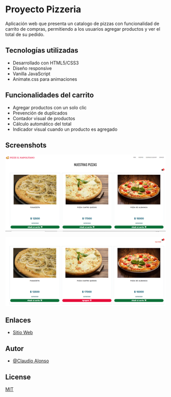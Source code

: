 # Proyecto Pizzeria

Aplicación web que presenta un catalogo de pizzas con funcionalidad de carrito de compras, permitiendo a los usuarios agregar productos y ver el total de su pedido. 

## Tecnologías utilizadas

- Desarrollado con HTML5/CSS3 
- Diseño responsive
- Vanilla JavaScript
- Animate.css para animaciones

## Funcionalidades del carrito

- Agregar productos con un solo clic
- Prevención de duplicados
- Contador visual de productos
- Cálculo automático del total
- Indicador visual cuando un producto es agregado

## Screenshots

![Screenshot_01](screen_01.png)

![Screenshot_02](screen_02.png)

## Enlaces

- [Sitio Web](https://luxury-arithmetic-6fd48c.netlify.app/)

## Autor

- [@Claudio Alonso](https://www.github.com/cealonso)


## License

[MIT](https://choosealicense.com/licenses/mit/)



